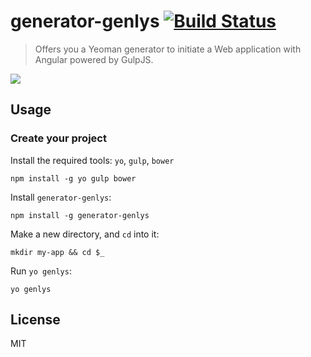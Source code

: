 # generator-genlys [![Build Status](https://secure.travis-ci.org/nevech/generator-genlys.png?branch=master)](https://travis-ci.org/nevech/generator-genlys)

> Offers you a Yeoman generator to initiate a Web application with Angular powered by GulpJS.

![](http://i.imgur.com/BTrI11y.png)
## Usage

### Create your project

Install the required tools: `yo`, `gulp`, `bower`
```
npm install -g yo gulp bower
```

Install `generator-genlys`:
```
npm install -g generator-genlys
```

Make a new directory, and `cd` into it:
```
mkdir my-app && cd $_
```

Run `yo genlys`:
```
yo genlys
```


## License

MIT
